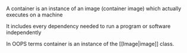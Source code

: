 A container is an instance of an image (container image) which actually executes on a machine

It includes every dependency needed to run a program or software independently

In OOPS terms container is an instance of the [[Image|image]] class.